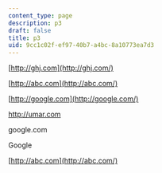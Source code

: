 ```yaml
---
content_type: page
description: p3
draft: false
title: p3
uid: 9cc1c02f-ef97-40b7-a4bc-8a10773ea7d3
---
```

[http://ghj.com](http://ghj.com/)

[http://abc.com](http://abc.com/)

[http://google.com](http://google.com/)

http://umar.com

google.com

Google

[http://abc.com](http://abc.com/)